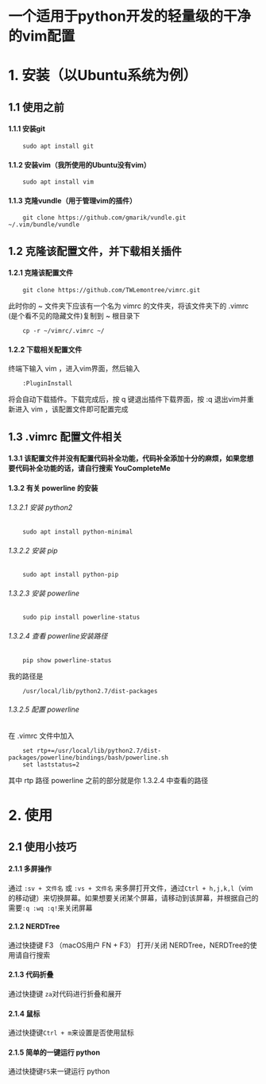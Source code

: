 一个适用于python开发的轻量级的干净的vim配置
======================================
# 1. 安装（以Ubuntu系统为例）
## 1.1 使用之前
#### 1.1.1 安装git
```
    sudo apt install git
```
#### 1.1.2 安装vim（我所使用的Ubuntu没有vim）
```
    sudo apt install vim
```
#### 1.1.3 克隆vundle（用于管理vim的插件）
```
    git clone https://github.com/gmarik/vundle.git ~/.vim/bundle/vundle
```
## 1.2 克隆该配置文件，并下载相关插件
#### 1.2.1 克隆该配置文件
```
    git clone https://github.com/TWLemontree/vimrc.git
```
此时你的 ~ 文件夹下应该有一个名为 vimrc 的文件夹，将该文件夹下的 .vimrc (是个看不见的隐藏文件)复制到 ~ 根目录下
```
    cp -r ~/vimrc/.vimrc ~/
```
#### 1.2.2 下载相关配置文件
终端下输入 vim ，进入vim界面，然后输入
```
    :PluginInstall
```
将会自动下载插件。下载完成后，按 q 键退出插件下载界面，按 :q 退出vim并重新进入 vim ，该配置文件即可配置完成
## 1.3 .vimrc 配置文件相关
#### 1.3.1 该配置文件并没有配置代码补全功能，代码补全添加十分的麻烦，如果您想要代码补全功能的话，请自行搜索 YouCompleteMe
#### 1.3.2 有关 powerline 的安装
###### 1.3.2.1 安装 python2
```
    sudo apt install python-minimal
```
###### 1.3.2.2 安装 pip
```
    sudo apt install python-pip
```
###### 1.3.2.3 安装 powerline
```
    sudo pip install powerline-status
```
###### 1.3.2.4 查看 powerline安装路径
```
    pip show powerline-status
```
我的路径是
```
    /usr/local/lib/python2.7/dist-packages
```
###### 1.3.2.5 配置 powerline
在 .vimrc 文件中加入
```
    set rtp+=/usr/local/lib/python2.7/dist-packages/powerline/bindings/bash/powerline.sh
    set laststatus=2 
```
其中 rtp 路径 powerline 之前的部分就是你 1.3.2.4 中查看的路径
# 2. 使用
## 2.1 使用小技巧
#### 2.1.1 多屏操作
通过 ``` :sv + 文件名 ``` 或 ``` :vs + 文件名 ``` 来多屏打开文件，通过``` Ctrl + h,j,k,l ```（vim的移动键）来切换屏幕。如果想要关闭某个屏幕，请移动到该屏幕，并根据自己的需要``` :q :wq :q! ```来关闭屏幕
#### 2.1.2 NERDTree
通过快捷键 F3 （macOS用户 FN + F3） 打开/关闭 NERDTree，NERDTree的使用请自行搜索
#### 2.1.3 代码折叠
通过快捷键 ``` za ```对代码进行折叠和展开
#### 2.1.4 鼠标
通过快捷键``` Ctrl + m ```来设置是否使用鼠标
#### 2.1.5 简单的一键运行 python
通过快捷键``` F5 ```来一键运行 python


